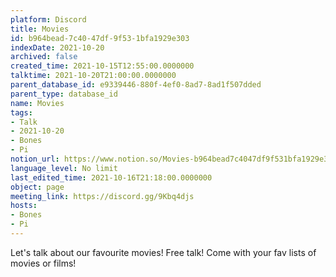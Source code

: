 ```yaml
---
platform: Discord
title: Movies
id: b964bead-7c40-47df-9f53-1bfa1929e303
indexDate: 2021-10-20
archived: false
created_time: 2021-10-15T12:55:00.0000000
talktime: 2021-10-20T21:00:00.0000000
parent_database_id: e9339446-880f-4ef0-8ad7-8ad1f507dded
parent_type: database_id
name: Movies
tags:
- Talk
- 2021-10-20
- Bones
- Pi
notion_url: https://www.notion.so/Movies-b964bead7c4047df9f531bfa1929e303
language_level: No limit
last_edited_time: 2021-10-16T21:18:00.0000000
object: page
meeting_link: https://discord.gg/9Kbq4djs
hosts:
- Bones
- Pi
---
```


Let's talk about our favourite movies!
Free talk! Come with your fav lists of movies or films!


